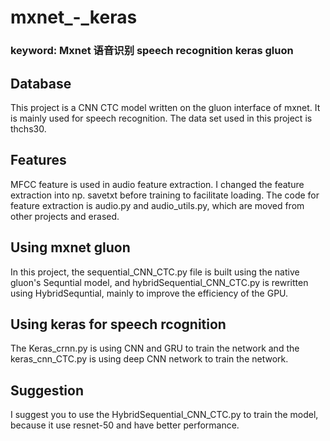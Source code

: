 # mxnet_-_keras
### keyword: Mxnet 语音识别 speech recognition keras gluon

## Database
This project is a CNN CTC model written on the gluon interface of mxnet. It is mainly used for speech recognition. The data set used in this project is thchs30.

## Features
MFCC feature is used in audio feature extraction. I changed the feature extraction into np. savetxt before training to facilitate loading. The code for feature extraction is audio.py and audio_utils.py, which are moved from other projects and erased.

## Using mxnet gluon
In this project, the sequential_CNN_CTC.py file is built using the native gluon's Sequntial model, and hybridSequential_CNN_CTC.py is rewritten using HybridSequntial, mainly to improve the efficiency of the GPU.

## Using keras for speech rcognition
The Keras_crnn.py is using CNN and GRU to train the network and the keras_cnn_CTC.py is using deep CNN network to train the network.

## Suggestion
I suggest you to use the HybridSequential_CNN_CTC.py to train the model, because it use resnet-50 and have better performance.


